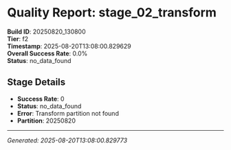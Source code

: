 # Quality Report: stage_02_transform

**Build ID**: 20250820_130800  
**Tier**: f2  
**Timestamp**: 2025-08-20T13:08:00.829629  
**Overall Success Rate**: 0.0%  
**Status**: no_data_found

## Stage Details

- **Success Rate**: 0
- **Status**: no_data_found
- **Error**: Transform partition not found
- **Partition**: 20250820

---
*Generated: 2025-08-20T13:08:00.829773*
